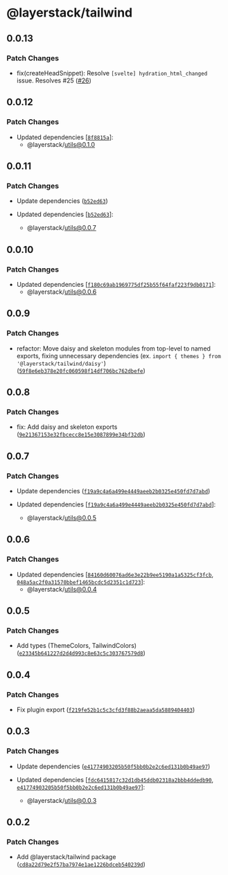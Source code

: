 # @layerstack/tailwind

## 0.0.13

### Patch Changes

- fix(createHeadSnippet): Resolve `[svelte] hydration_html_changed` issue. Resolves #25 ([#26](https://github.com/techniq/layerstack/pull/26))

## 0.0.12

### Patch Changes

- Updated dependencies [[`8f8815a`](https://github.com/techniq/layerstack/commit/8f8815a0c74df91882a32436c2d905a801421c54)]:
  - @layerstack/utils@0.1.0

## 0.0.11

### Patch Changes

- Update dependencies ([`b52ed63`](https://github.com/techniq/layerstack/commit/b52ed6361244712230edd339c0ebbefa35608949))

- Updated dependencies [[`b52ed63`](https://github.com/techniq/layerstack/commit/b52ed6361244712230edd339c0ebbefa35608949)]:
  - @layerstack/utils@0.0.7

## 0.0.10

### Patch Changes

- Updated dependencies [[`f180c69ab1969775df25b55f64faf223f9db0171`](https://github.com/techniq/layerstack/commit/f180c69ab1969775df25b55f64faf223f9db0171)]:
  - @layerstack/utils@0.0.6

## 0.0.9

### Patch Changes

- refactor: Move daisy and skeleton modules from top-level to named exports, fixing unnecessary dependencies (ex. `import { themes } from '@layerstack/tailwind/daisy'`) ([`59f8e6eb378e20fc060598f14df706bc762dbefe`](https://github.com/techniq/layerstack/commit/59f8e6eb378e20fc060598f14df706bc762dbefe))

## 0.0.8

### Patch Changes

- fix: Add daisy and skeleton exports ([`9e21367153e32fbcecc8e15e3087899e34bf32db`](https://github.com/techniq/layerstack/commit/9e21367153e32fbcecc8e15e3087899e34bf32db))

## 0.0.7

### Patch Changes

- Update dependencies ([`f19a9c4a6a499e4449aeeb2b0325e450fd7d7abd`](https://github.com/techniq/layerstack/commit/f19a9c4a6a499e4449aeeb2b0325e450fd7d7abd))

- Updated dependencies [[`f19a9c4a6a499e4449aeeb2b0325e450fd7d7abd`](https://github.com/techniq/layerstack/commit/f19a9c4a6a499e4449aeeb2b0325e450fd7d7abd)]:
  - @layerstack/utils@0.0.5

## 0.0.6

### Patch Changes

- Updated dependencies [[`84160d60076ad6e3e22b9ee5190a1a5325cf3fcb`](https://github.com/techniq/layerstack/commit/84160d60076ad6e3e22b9ee5190a1a5325cf3fcb), [`048a5ac2f0a31570bbef1465bcdc5d2351c1d723`](https://github.com/techniq/layerstack/commit/048a5ac2f0a31570bbef1465bcdc5d2351c1d723)]:
  - @layerstack/utils@0.0.4

## 0.0.5

### Patch Changes

- Add types (ThemeColors, TailwindColors) ([`e23345b641227d2d4d993c8e63c5c303767579d8`](https://github.com/techniq/layerstack/commit/e23345b641227d2d4d993c8e63c5c303767579d8))

## 0.0.4

### Patch Changes

- Fix plugin export ([`f219fe52b1c5c3cfd3f88b2aeaa5da5889404403`](https://github.com/techniq/layerstack/commit/f219fe52b1c5c3cfd3f88b2aeaa5da5889404403))

## 0.0.3

### Patch Changes

- Update dependencies ([`e41774903205b50f5bb0b2e2c6ed131b0b49ae97`](https://github.com/techniq/layerstack/commit/e41774903205b50f5bb0b2e2c6ed131b0b49ae97))

- Updated dependencies [[`fdc6415817c32d1db45ddb02318a2bbb4ddedb90`](https://github.com/techniq/layerstack/commit/fdc6415817c32d1db45ddb02318a2bbb4ddedb90), [`e41774903205b50f5bb0b2e2c6ed131b0b49ae97`](https://github.com/techniq/layerstack/commit/e41774903205b50f5bb0b2e2c6ed131b0b49ae97)]:
  - @layerstack/utils@0.0.3

## 0.0.2

### Patch Changes

- Add @layerstack/tailwind package ([`cd8a22d79e2f57ba7974e1ae1226bdceb540239d`](https://github.com/techniq/layerstack/commit/cd8a22d79e2f57ba7974e1ae1226bdceb540239d))
